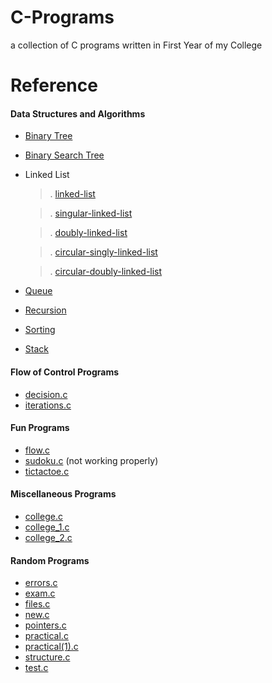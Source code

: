 
# C-Programs

 a collection of C programs written in First Year of my College

# Reference

#### Data Structures and Algorithms

- [Binary Tree](https://github.com/akkshayTandon/C-Programs/blob/main/Programs/binary-tree.c)
- [Binary Search Tree](https://github.com/akkshayTandon/C-Programs/blob/main/Programs/binary-search-tree.c)
- Linked List
    > . [linked-list](https://github.com/akkshayTandon/C-Programs/blob/main/Programs/linked-list.c)

    > . [singular-linked-list](https://github.com/akkshayTandon/C-Programs/blob/main/Programs/singular-linked-list.c)

    > . [doubly-linked-list](https://github.com/akkshayTandon/C-Programs/blob/main/Programs/doubly-linked-list.c)

    > . [circular-singly-linked-list](https://github.com/akkshayTandon/C-Programs/blob/main/Programs/circular-singly-linked-list.c)

    > . [circular-doubly-linked-list](https://github.com/akkshayTandon/C-Programs/blob/main/Programs/circular-doubly-linked-list.c)

- [Queue](https://github.com/akkshayTandon/C-Programs/blob/main/Programs/queue.c)
- [Recursion](https://github.com/akkshayTandon/C-Programs/blob/main/Programs/recursion.c)
- [Sorting](https://github.com/akkshayTandon/C-Programs/blob/main/Programs/sorting.c)
- [Stack](https://github.com/akkshayTandon/C-Programs/blob/main/Programs/stack.c)

#### Flow of Control Programs

- [decision.c](https://github.com/akkshayTandon/C-Programs/blob/main/Programs/decision.c)
- [iterations.c](https://github.com/akkshayTandon/C-Programs/blob/main/Programs/iterations.c)

#### Fun Programs

- [flow.c](https://github.com/akkshayTandon/C-Programs/blob/main/Programs/flow.c)
- [sudoku.c](https://github.com/akkshayTandon/C-Programs/blob/main/Programs/sudoku.c) (not working properly)
- [tictactoe.c](https://github.com/akkshayTandon/C-Programs/blob/main/Programs/tictactoe.c)

#### Miscellaneous Programs

- [college.c](https://github.com/akkshayTandon/C-Programs/blob/main/Programs/college.c)
- [college_1.c](https://github.com/akkshayTandon/C-Programs/blob/main/Programs/college_1.c)
- [college_2.c](https://github.com/akkshayTandon/C-Programs/blob/main/Programs/college_2.c)

#### Random Programs

- [errors.c](https://github.com/akkshayTandon/C-Programs/blob/main/Programs/errors.c)
- [exam.c](https://github.com/akkshayTandon/C-Programs/blob/main/Programs/exam.c)
- [files.c](https://github.com/akkshayTandon/C-Programs/blob/main/Programs/files.c)
- [new.c](https://github.com/akkshayTandon/C-Programs/blob/main/Programs/new.c)
- [pointers.c](https://github.com/akkshayTandon/C-Programs/blob/main/Programs/pointers.c)
- [practical.c](https://github.com/akkshayTandon/C-Programs/blob/main/Programs/practical.c)
- [practical(1).c](https://github.com/akkshayTandon/C-Programs/blob/main/Programs/practical(1).c)
- [structure.c](https://github.com/akkshayTandon/C-Programs/blob/main/Programs/structure.c)
- [test.c](https://github.com/akkshayTandon/C-Programs/blob/main/Programs/test.c)

